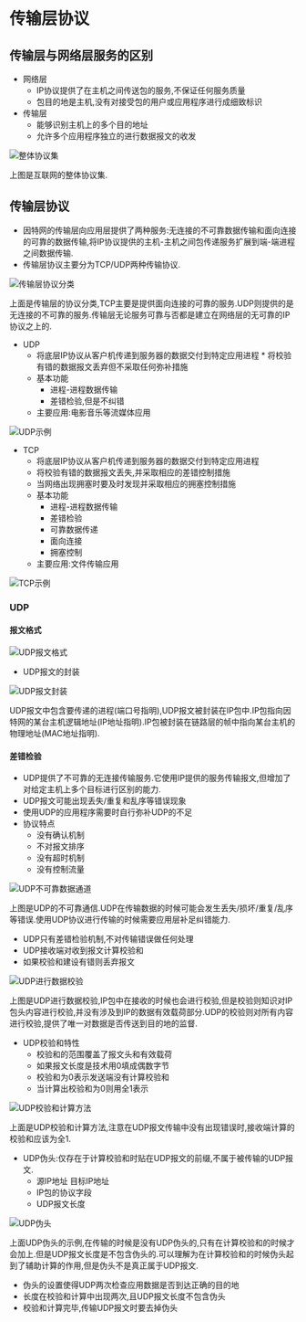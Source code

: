 # 传输层协议

## 传输层与网络层服务的区别
* 网络层
	* IP协议提供了在主机之间传送包的服务,不保证任何服务质量
	* 包目的地是主机,没有对接受包的用户或应用程序进行成细致标识
* 传输层
	* 能够识别主机上的多个目的地址
	* 允许多个应用程序独立的进行数据报文的收发

![整体协议集](https://github.com/zzhangyuhang/computer-network/blob/master/photo/8.整体协议集.png)

上图是互联网的整体协议集.

## 传输层协议
* 因特网的传输层向应用层提供了两种服务:无连接的不可靠数据传输和面向连接的可靠的数据传输,将IP协议提供的主机-主机之间包传递服务扩展到端-端进程之间数据传输.
* 传输层协议主要分为TCP/UDP两种传输协议.

![传输层协议分类](https://github.com/zzhangyuhang/computer-network/blob/master/photo/8.传输层协议分类.png)

上面是传输层的协议分类,TCP主要是提供面向连接的可靠的服务.UDP则提供的是无连接的不可靠的服务.传输层无论服务可靠与否都是建立在网络层的无可靠的IP协议之上的.

* UDP
	* 将底层IP协议从客户机传递到服务器的数据交付到特定应用进程	* 将校验有错的数据报文丢弃但不采取任何弥补措施
	* 基本功能
		* 进程-进程数据传输
		* 差错检验,但是不纠错
	* 主要应用:电影音乐等流媒体应用

![UDP示例](https://github.com/zzhangyuhang/computer-network/blob/master/photo/8.UDP示例.png)

* TCP
	* 将底层IP协议从客户机传递到服务器的数据交付到特定应用进程
	* 将校验有错的数据报文丢失,并采取相应的差错控制措施
	* 当网络出现拥塞时要及时发现并采取相应的拥塞控制措施
	* 基本功能
		* 进程-进程数据传输
		* 差错检验
		* 可靠数据传递
		* 面向连接
		* 拥塞控制
	* 主要应用:文件传输应用

![TCP示例](https://github.com/zzhangyuhang/computer-network/blob/master/photo/8.TCP示例.png)

### UDP
#### 报文格式

![UDP报文格式](https://github.com/zzhangyuhang/computer-network/blob/master/photo/8.UDP报文格式.png)

* UDP报文的封装

![UDP报文封装](https://github.com/zzhangyuhang/computer-network/blob/master/photo/8.UDP报文封装.png)

UDP报文中包含要传递的进程(端口号指明),UDP报文被封装在IP包中.IP包指向因特网的某台主机逻辑地址(IP地址指明).IP包被封装在链路层的帧中指向某台主机的物理地址(MAC地址指明).

#### 差错检验
* UDP提供了不可靠的无连接传输服务.它使用IP提供的服务传输报文,但增加了对给定主机上多个目标进行区别的能力.
* UDP报文可能出现丢失/重复和乱序等错误现象
* 使用UDP的应用程序需要时自行弥补UDP的不足
* 协议特点
	* 没有确认机制
	* 不对报文排序
	* 没有超时机制
	* 没有控制流量

![UDP不可靠数据通道](https://github.com/zzhangyuhang/computer-network/blob/master/photo/8.UDP不可靠数据通道.png)

上图是UDP的不可靠通信.UDP在传输数据的时候可能会发生丢失/损坏/重复/乱序等错误.使用UDP协议进行传输的时候需要应用层补足纠错能力.

* UDP只有差错检验机制,不对传输错误做任何处理
* UDP接收端对收到报文计算校验和
* 如果校验和建设有错则丢弃报文

![UDP进行数据校验](https://github.com/zzhangyuhang/computer-network/blob/master/photo/8.UDP进行数据校验.png)

上图是UDP进行数据校验,IP包中在接收的时候也会进行校验,但是校验则知识对IP包头内容进行校验,并没有涉及到IP的数据有效载荷部分.UDP的校验则对所有内容进行校验,提供了唯一对数据是否传送到目的地的监督.

* UDP校验和特性
	* 校验和的范围覆盖了报文头和有效载荷
	* 如果报文长度是技术用0填成偶数字节
	* 校验和为0表示发送端没有计算校验和
	* 当计算出校验和为0则用全1表示

![UDP校验和计算方法](https://github.com/zzhangyuhang/computer-network/blob/master/photo/8.UDP校验和计算方法.png)

上面是UDP校验和计算方法,注意在UDP报文传输中没有出现错误时,接收端计算的校验和应该为全1.

* UDP伪头:仅存在于计算校验和时贴在UDP报文的前缀,不属于被传输的UDP报文.
	* 源IP地址 目标IP地址
	* IP包的协议字段
	* UDP报文长度

![UDP伪头](https://github.com/zzhangyuhang/computer-network/blob/master/photo/8.UDP伪头.png)

上面UDP伪头的示例,在传输的时候是没有UDP伪头的,只有在计算校验和的时候才会加上.但是UDP报文长度是不包含伪头的.可以理解为在计算校验和的时候伪头起到了辅助计算的作用,但是伪头不是真正属于UDP报文.

* 伪头的设置使得UDP两次检查应用数据是否到达正确的目的地
* 长度在校验和计算中出现两次,且UDP报文长度不包含伪头
* 校验和计算完毕,传输UDP报文时要去掉伪头



